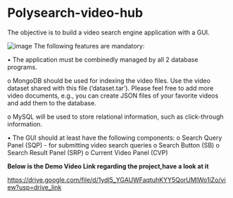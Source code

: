 # Polysearch-video-hub


The objective is to build a video search engine application with a GUI. 


![image](https://github.com/debesh00800/Polysearch-video-hub/assets/127446600/427eb323-82ec-439d-9ee6-50442c4ad52c)
The following features are mandatory: 

•	The application must be combinedly managed by all 2 database programs.

o	MongoDB should be used for indexing the video files. Use the video dataset shared with this file (‘dataset.tar’). Please feel free to add more video documents, e.g., you can create JSON files of your favorite videos and add them to the database.  

o	MySQL will be used to store relational information, such as click-through information. 

•	The GUI should at least have the following components: 
o	Search Query Panel (SQP) - for submitting video search queries 
o Search Button (SB) 
o Search Result Panel (SRP) 
o Current Video Panel (CVP) 

**Below is the Demo Video Link regarding the project,have a look at it**

https://drive.google.com/file/d/1ydl5_YGAUWFaqtuhKYY5QorUMlWo1iZo/view?usp=drive_link



